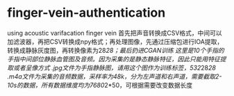 # finger-vein-authentication
using acoustic varifacation finger vein
首先把声音转换成CSV格式，中间可以加滤波器，再把CSV转换成npy格式；再处理图像，先通过压缩包进行IOA提取，转换成静脉灰度图，再转换像素为28*28；最后扔进CGAN训练
这里是10个手指的手指中间部位静脉血管图及音频。因为采集的是静态静脉特征，因此只能用特征提取或者呈像方式
.jpg文件为手指静脉图，请用这个图作为训练标签，532*28*28
.m4a文件为采集的音频数据，采样率为48k，分为左声道和右声道，需要截取2-10s的数据，所有数据维度均为7680*2*50，可根据需要改变数据长度
